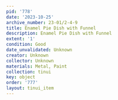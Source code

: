 ```yaml
---
pid: '778'
date: '2023-10-25'
archive_number: 23-01/2-4-9
title: Enamel Pie Dish with Funnel
description: Enamel Pie Dish with Funnel
extent: '1'
condition: Good
date_unvalidated: Unknown
creator: Unknown
collector: Unknown
materials: Metal, Paint
collection: tinui
key: object
order: '777'
layout: tinui_item
---
```

